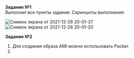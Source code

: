 **Задание №1**    
Выполнил все пункты задания. Скриншоты выполнения:  

![Снимок экрана от 2021-12-26 20-01-37](https://user-images.githubusercontent.com/87299405/147413780-78e9d043-df79-46f9-8683-594ecd08d2f4.png)
![Снимок экрана от 2021-12-26 20-01-20](https://user-images.githubusercontent.com/87299405/147413779-f258f66c-3a9c-455f-85ba-b821be6071d4.png)
   
**Задание №2**   
1. Для создания образа AMI можно использовать Packer.   
2. 
